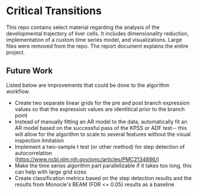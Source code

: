 # Critical Transitions
This repo contains select material regarding the analysis of the developmental trajectory of liver cells. It includes dimensionality reduction, implementation of a custom time series model, and visualizations. Large files were removed from the repo. The report document explains the entire project.

## Future Work
Listed below are improvements that could be done to the algorithm workflow.

- Create two separate linear grids for the pre and post branch expression values so that the expression values are identitical prior to the branch point
- Instead of manually fitting an AR model to the data, automatically fit an AR model based on the successful pass of the KPSS or ADF test-- this will allow for the algorithm to scale to several features without the visual inspection limitation
- Implement a two-sample t test (or other method) for step detection of autocorrelation (https://www.ncbi.nlm.nih.gov/pmc/articles/PMC2134886/)
- Make the time series algorithm part parallelizable if it takes too long, this can help with large grid sizes
- Create classification metrics based on the step detection results and the results from Monocle's BEAM (FDR <= 0.05) results as a baseline
